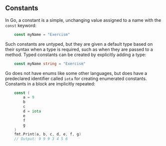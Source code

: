 ## Constants

In Go, a constant is a simple, unchanging value assigned to a name with the `const` keyword:

```go
    const myName = "Exercism"
```

Such constants are untyped, but they are given a default type based on their syntax when a type is required, such as when they are passed to a method. Typed constants can be created by explicitly adding a type:

```go
    const myName string = "Exercism"
```

Go does not have enums like some other languages, but does have a predeclared identifier called `iota` for creating enumerated constants. Constants in a block are implicitly repeated:

```go
    const (
        a = 9
        b
        c
        d = iota
        e
        f
        g
    )
    fmt.Print(a, b, c, d, e, f, g)
    // Output: 9 9 9 3 4 5 6
```

